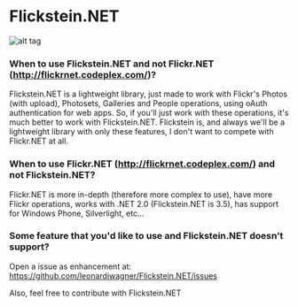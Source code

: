 Flickstein.NET
=====
![alt tag](https://raw.githubusercontent.com/leonardiwagner/Flickstein.NET/master/logo.jpg)

### When to use Flickstein.NET and not Flickr.NET (http://flickrnet.codeplex.com/)?
Flickstein.NET is a lightweight library, just made to work with Flickr's Photos (with upload), Photosets, Galleries and People operations, using oAuth authentication for web apps. So, if you'll just work with these operations, it's much better to work with Flickstein.NET. Flickstein is, and always we'll be a lightweight library with only these features, I don't want to compete with Flickr.NET at all.


### When to use Flickr.NET (http://flickrnet.codeplex.com/) and not Flickstein.NET?
Flickr.NET is more in-depth (therefore more complex to use), have more Flickr operations, works with .NET 2.0 (Flickstein.NET is 3.5), has support for Windows Phone, Silverlight, etc...

### Some feature that you'd like to use and Flickstein.NET doesn't support?
Open a issue as enhancement at: https://github.com/leonardiwagner/Flickstein.NET/issues

Also, feel free to contribute with Flickstein.NET
